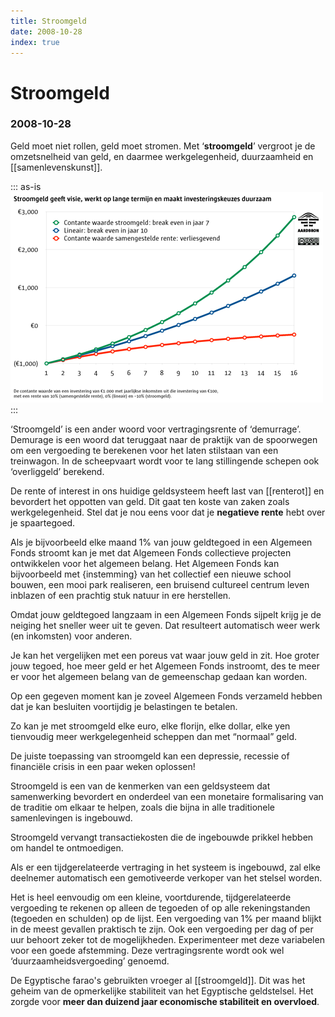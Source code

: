 ```yaml
---
title: Stroomgeld
date: 2008-10-28
index: true
---
```


# Stroomgeld
### 2008-10-28

Geld moet niet rollen, geld moet stromen. Met ‘**stroomgeld**’ vergroot je de omzetsnelheid van geld, en daarmee werkgelegenheid, duurzaamheid en [[samenlevenskunst]].

::: as-is
<img src="stroomgeldgrafiek-500.png">
:::

‘Stroomgeld’ is een ander woord voor vertragingsrente of ‘demurrage’. Demurage is een woord dat teruggaat naar de praktijk van de spoorwegen om een vergoeding te berekenen voor het laten stilstaan van een treinwagon. In de scheepvaart wordt voor te lang stillingende schepen ook ‘overliggeld’ berekend.

De rente of interest in ons huidige geldsysteem heeft last van [[renterot]] en bevordert het oppotten van geld. Dit gaat ten koste van zaken zoals werkgelegenheid. Stel dat je nou eens voor dat je **negatieve rente** hebt over je spaartegoed.

Als je bijvoorbeeld elke maand 1% van jouw geldtegoed in een Algemeen Fonds stroomt kan je met dat Algemeen Fonds collectieve projecten ontwikkelen voor het algemeen belang. Het Algemeen Fonds kan bijvoorbeeld met {instemming} van het collectief een nieuwe school bouwen, een mooi park realiseren, een bruisend cultureel centrum leven inblazen of een prachtig stuk natuur in ere herstellen.

Omdat jouw geldtegoed langzaam in een Algemeen Fonds sijpelt krijg je de neiging het sneller weer uit te geven. Dat resulteert automatisch weer werk (en inkomsten) voor anderen.

Je kan het vergelijken met een poreus vat waar jouw geld in zit. Hoe groter jouw tegoed, hoe meer geld er het Algemeen Fonds instroomt, des te meer er voor het algemeen belang van de gemeenschap gedaan kan worden.

Op een gegeven moment kan je zoveel Algemeen Fonds verzameld hebben dat je kan besluiten voortijdig je belastingen te betalen.

Zo kan je met stroomgeld elke euro, elke florijn, elke dollar, elke yen tienvoudig meer werkgelegenheid scheppen dan met “normaal” geld.

De juiste toepassing van stroomgeld kan een depressie, recessie of financiële crisis in een paar weken oplossen!

Stroomgeld is een van de kenmerken van een geldsysteem dat samenwerking bevordert en onderdeel van een monetaire formalisaring van de traditie om elkaar te helpen, zoals die bijna in alle traditionele samenlevingen is ingebouwd.

Stroomgeld vervangt transactiekosten die de ingebouwde prikkel hebben om handel te ontmoedigen.

Als er een tijdgerelateerde vertraging in het systeem is ingebouwd, zal elke deelnemer automatisch een gemotiveerde verkoper van het stelsel worden.

Het is heel eenvoudig om een kleine, voortdurende, tijdgerelateerde vergoeding te rekenen op alleen de tegoeden of op alle rekeningstanden (tegoeden en schulden) op de lijst. Een vergoeding van 1% per maand blijkt in de meest gevallen praktisch te zijn. Ook een vergoeding per dag of per uur behoort zeker tot de mogelijkheden. Experimenteer met deze variabelen voor een goede afstemming. Deze vertragingsrente wordt ook wel ‘duurzaamheidsvergoeding’ genoemd.

De Egyptische farao's gebruikten vroeger al [[stroomgeld]]. Dit was het geheim van de opmerkelijke stabiliteit van het Egyptische geldstelsel. Het zorgde voor **meer dan duizend jaar economische stabiliteit en overvloed**.
